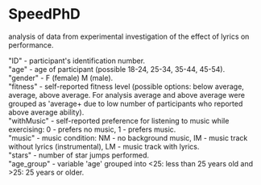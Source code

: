 # SpeedPhD
analysis of data from experimental investigation of the effect of lyrics on performance. <br/>

"ID" - participant's identification number. <br/>
"age" - age of participant (possible 18-24, 25-34, 35-44, 45-54). <br/>
"gender" - F (female) M (male). <br/>
"fitness" - self-reported fitness level (possible options: below average, average, above average. For analysis average and above average were grouped as 'average+ due to low number of participants who reported above average ability). <br/>
"withMusic" - self-reported preference for listening to music while exercising: 0 - prefers no music, 1 - prefers music. <br/>
"music" - music condition: NM - no background music, IM - music track without lyrics (instrumental), LM - music track with lyrics. <br/>
"stars" - number of star jumps performed. <br/>
"age_group" - variable 'age' grouped into <25: less than 25 years old and >25: 25 years or older. <br/>
